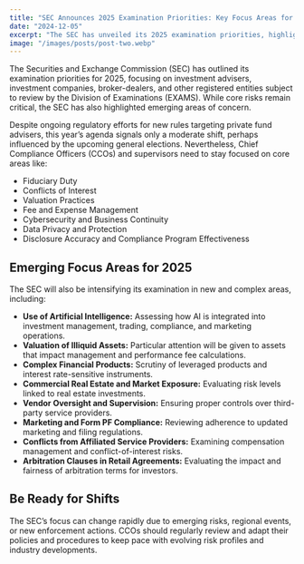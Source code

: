 ```yaml
---
title: "SEC Announces 2025 Examination Priorities: Key Focus Areas for Registered Entities"
date: "2024-12-05"
excerpt: "The SEC has unveiled its 2025 examination priorities, highlighting areas such as fiduciary duty, conflicts of interest, valuation practices, and the impact of AI on operations. Learn what Chief Compliance Officers need to know to stay prepared and compliant amid these evolving regulatory focuses."
image: "/images/posts/post-two.webp"
---
```


The Securities and Exchange Commission (SEC) has outlined its examination priorities for 2025, focusing on investment advisers, investment companies, broker-dealers, and other registered entities subject to review by the Division of Examinations (EXAMS). While core risks remain critical, the SEC has also highlighted emerging areas of concern.

Despite ongoing regulatory efforts for new rules targeting private fund advisers, this year’s agenda signals only a moderate shift, perhaps influenced by the upcoming general elections. Nevertheless, Chief Compliance Officers (CCOs) and supervisors need to stay focused on core areas like:

- Fiduciary Duty
- Conflicts of Interest
- Valuation Practices
- Fee and Expense Management
- Cybersecurity and Business Continuity
- Data Privacy and Protection
- Disclosure Accuracy and Compliance Program Effectiveness

## Emerging Focus Areas for 2025

The SEC will also be intensifying its examination in new and complex areas, including:

- **Use of Artificial Intelligence:** Assessing how AI is integrated into investment management, trading, compliance, and marketing operations.
- **Valuation of Illiquid Assets:** Particular attention will be given to assets that impact management and performance fee calculations.
- **Complex Financial Products:** Scrutiny of leveraged products and interest rate-sensitive instruments.
- **Commercial Real Estate and Market Exposure:** Evaluating risk levels linked to real estate investments.
- **Vendor Oversight and Supervision:** Ensuring proper controls over third-party service providers.
- **Marketing and Form PF Compliance:** Reviewing adherence to updated marketing and filing regulations.
- **Conflicts from Affiliated Service Providers:** Examining compensation management and conflict-of-interest risks.
- **Arbitration Clauses in Retail Agreements:** Evaluating the impact and fairness of arbitration terms for investors.

## Be Ready for Shifts

The SEC’s focus can change rapidly due to emerging risks, regional events, or new enforcement actions. CCOs should regularly review and adapt their policies and procedures to keep pace with evolving risk profiles and industry developments.
